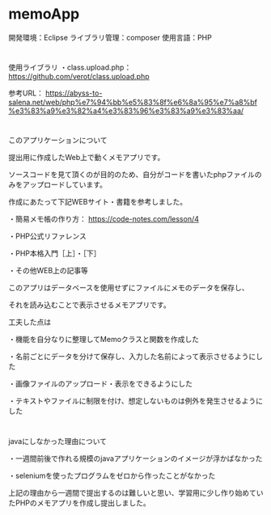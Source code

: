 # memoApp

開発環境：Eclipse
ライブラリ管理：composer
使用言語：PHP

#
使用ライブラリ
・class.upload.php：　https://github.com/verot/class.upload.php

参考URL： https://abyss-to-salena.net/web/php%e7%94%bb%e5%83%8f%e6%8a%95%e7%a8%bf%e3%83%a9%e3%82%a4%e3%83%96%e3%83%a9%e3%83%aa/

#
このアプリケーションについて

提出用に作成したWeb上で動くメモアプリです。

ソースコードを見て頂くのが目的のため、自分がコードを書いたphpファイルのみをアップロードしています。

作成にあたって下記WEBサイト・書籍を参考しました。

・簡易メモ帳の作り方： https://code-notes.com/lesson/4

・PHP公式リファレンス

・PHP本格入門［上］・［下］

・その他WEB上の記事等

このアプリはデータベースを使用せずにファイルにメモのデータを保存し、

それを読み込むことで表示させるメモアプリです。

工夫した点は

・機能を自分なりに整理してMemoクラスと関数を作成した

・名前ごとにデータを分けて保存し、入力した名前によって表示させるようにした

・画像ファイルのアップロード・表示をできるようにした

・テキストやファイルに制限を付け、想定しないものは例外を発生させるようにした

#
javaにしなかった理由について

・一週間前後で作れる規模のjavaアプリケーションのイメージが浮かばなかった

・seleniumを使ったプログラムをゼロから作ったことがなかった

上記の理由から一週間で提出するのは難しいと思い、学習用に少し作り始めていたPHPのメモアプリを作成し提出しました。

